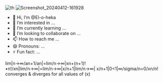 ![th](https://github.com/El-o-heka/El-o-heka/assets/166758746/cfeca8c6-9145-4c48-8fda-3eaee13373af)
![Screenshot_20240412-161928](https://github.com/El-o-heka/El-o-heka/assets/166758746/2485810e-ae23-4c0c-9ede-81af79c053a3)
- 👋 Hi, I’m @El-o-heka
- 👀 I’m interested in ...
- 🌱 I’m currently learning ...
- 💞️ I’m looking to collaborate on ...
- 📫 How to reach me ...
- 😄 Pronouns: ...
- ⚡ Fun fact: ...

<!---
El-o-heka/El-o-heka is a ✨ special ✨ repository because its `README.md` (this file) appears on your GitHub profile.
You can click the Preview link to take a look at your changes.
--->
lim|n→∞/an+1/an|=lim/n→∞|xn+(n+1)!•n!/xn|lim/n→∞|=lim/n→∞|x/n+1|lim/n→∞|
x/n+1|0<1|∞/sigma/n=0/xn/n!
converges & diverges
for all values of (x)
